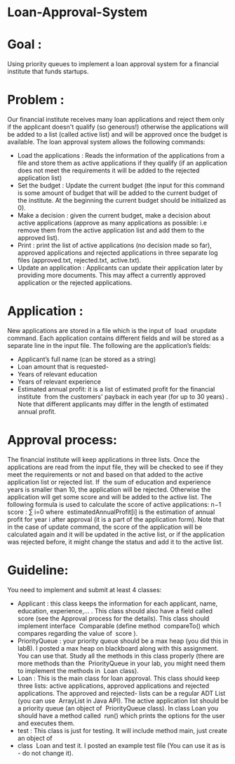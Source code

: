 # Loan-Approval-System

# Goal :
Using priority queues to implement a loan approval system for a financial institute that funds startups.

# Problem​ :
Our financial institute receives many loan applications and reject them only if the applicant
doesn't qualify (so generous!) otherwise the applications will be added to a list (called active list)
and will be approved once the budget is available. 
The loan approval system allows the following commands:

- Load the applications​ : Reads the information of the applications from a file and store
  them as active applications if they qualify (if an application does not meet the
  requirements it will be added to the rejected application list)
- Set the budget​ : Update the current budget (the input for this command is some amount
  of budget that will be added to the current budget of the institute. At the beginning the
  current budget should be initialized as 0).
- Make a decision​ : given the current budget, make a decision about active applications
  (approve as many applications as possible: i.e remove them from the active application
  list and add them to the approved list).
- Print​ : print the list of active applications (no decision made so far), approved
  applications and rejected applications in three separate log files (approved.txt,
  rejected.txt, active.txt).
- Update an application​ : Applicants can update their application later by providing more
  documents. This may affect a currently approved application or the rejected applications.
  
# Application​ :
New applications are stored in a file which is the input of ​ load ​ or ​ update ​ command. Each
application contains different fields and will be stored as a separate line in the input file. The
following are the application’s fields:
- Applicant’s full name (can be stored as a string)
- Loan amount that is requested-
- Years of relevant education
- Years of relevant experience
- Estimated annual profit: it is a list of estimated profit for the financial institute ​ from the
  customers' payback in each year (for up to 30 years)​ . Note that different applicants may
  differ in the length of estimated annual profit.
  
# Approval process:
The financial institute will keep applications in three lists. Once the applications are read from
the input file, they will be checked to see if they meet the requirements or not and based on that
added to the active application list or rejected list. If ​ the sum of education and experience years is
smaller than 10, the application will be rejected. Otherwise the application will get some score
and will be added to the active list. The following formula is used to calculate the score of active
applications:
        n−1
score : ∑
        i=0
where ​ estimatedAnnualProfit[i] is the estimation of annual profit for year i after approval (it is a
part of the application form).
Note that in the case of update command, the score of the application will be calculated again
and it will be updated in the active list, or if the application was rejected before, it might change
the status and add it to the active list.

# Guideline:
You need to implement and submit at least 4 classes:
- Applicant​ : this class keeps the information for each applicant, name, education,
  experience,... . This class should also have a field called ​ score (see the Approval
  process for the details). This class should implement interface ​ Comparable (define
  method ​ compareTo()​ which compares regarding the value of ​ score​ ).
- PriorityQueue​ : your priority queue should be a max heap (you did this in lab8). I
  posted a max heap on blackboard along with this assignment. You can use that. Study all
  the methods in this class properly (there are more methods than the ​ PriorityQueue in
  your lab, you might need them to implement the methods in ​ Loan​ class).
- Loan​ : This is the main class for loan approval. This class should keep three lists: active
  applications, approved applications and rejected applications. The approved and rejected-
  lists can be a regular ADT List (you can use ​ ArrayList in Java API). The active
  application list should be a priority queue (an object of ​ PriorityQueue class). In
  class Loan you should have a method called ​ run() which prints the options for the user
  and executes them.
- test​ : This class is just for testing. It will include method main, just create an object of
- class ​ Loan and test it. I posted an example test file (You can use it as is - do not change
it).
